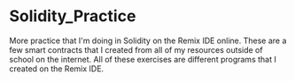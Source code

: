 # Solidity_Practice
More practice that I'm doing in Solidity on the Remix IDE online.
These are a few smart contracts that I created from all of my resources outside of school on the internet.
All of these exercises are different programs that I created on the Remix IDE.
